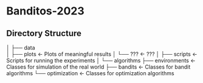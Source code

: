 # Banditos-2023

## Directory Structure
│
├── data    
│   ├── plots             <- Plots of meaningful results
│   └── ???               <- ???
│
├── scripts               <- Scripts for running the experiments
│
└── algorithms
    ├── environments      <- Classes for simulation of the real world
    ├── bandits           <- Classes for bandit algorithms
    └── optimization      <- Classes for optimization algorithms